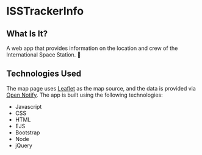 # ISSTrackerInfo

## What Is It?
A web app that provides information on the location and crew of the International Space Station. :rocket:

## Technologies Used
The map page uses [Leaflet](https://leafletjs.com/) as the map source, and the data is provided via [Open Notify](http://api.open-notify.org/). The app is built using the following technologies:
- Javascript
- CSS
- HTML
- EJS
- Bootstrap
- Node
- jQuery
